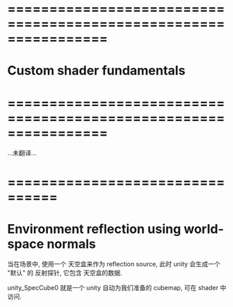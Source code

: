 # ================================================================ #
#            Custom shader fundamentals
# ================================================================ #

...未翻译...

# ================================ #
# Environment reflection using world-space normals

当在场景中, 使用一个 天空盒来作为 reflection source, 
此时 unity 会生成一个 "默认" 的 反射探针, 它包含 天空盒的数据.

unity_SpecCube0 就是一个 unity 自动为我们准备的 cubemap, 可在 shader 中访问.









